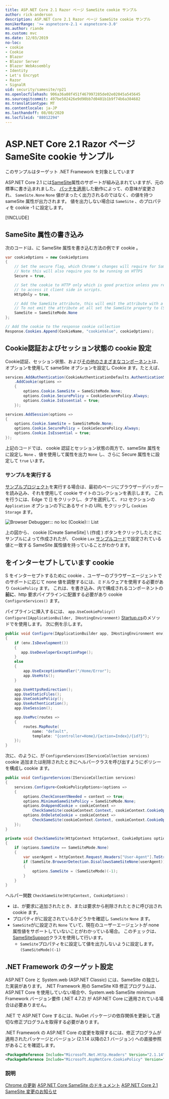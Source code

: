 ```yaml
---
title: ASP.NET Core 2.1 Razor ページ SameSite cookie サンプル
author: rick-anderson
description: ASP.NET Core 2.1 Razor ページ SameSite cookie サンプル
monikerRange: '>= aspnetcore-2.1 < aspnetcore-3.0'
ms.author: riande
ms.custom: mvc
ms.date: 12/03/2019
no-loc:
- cookie
- Cookie
- Blazor
- Blazor Server
- Blazor WebAssembly
- Identity
- Let's Encrypt
- Razor
- SignalR
uid: security/samesite/rp21
ms.openlocfilehash: 906a36a08f451f467997285de02e02045a545645
ms.sourcegitcommit: 497be502426e9d90bb7d0401b1b9f74b6a384682
ms.translationtype: MT
ms.contentlocale: ja-JP
ms.lasthandoff: 08/08/2020
ms.locfileid: "88012294"
---
```

# <a name="aspnet-core-21-no-locrazor-pages-samesite-no-loccookie-sample"></a>ASP.NET Core 2.1 Razor ページ SameSite cookie サンプル

このサンプルはターゲット .NET Framework を対象としています

ASP.NET Core 2.1 には[SameSite](https://www.owasp.org/index.php/SameSite)属性のサポートが組み込まれていますが、元の標準に書き込まれました。 [パッチを適用](https://github.com/dotnet/aspnetcore/issues/8212)した動作によって、の意味が変更され、 `SameSite.None` `None` 値がまったく出力されるのではなく、の値を持つ sameSite 属性が出力されます。 値を出力しない場合は `SameSite` 、のプロパティを cookie -1 に設定します。

[!INCLUDE[](~/includes/SameSiteIdentity.md)]

## <a name="writing-the-samesite-attribute"></a><a name="sampleCode"></a>SameSite 属性の書き込み

次のコードは、に SameSite 属性を書き込む方法の例です cookie 。

```c#
var cookieOptions = new CookieOptions
{
    // Set the secure flag, which Chrome's changes will require for SameSite none.
    // Note this will also require you to be running on HTTPS
    Secure = true,

    // Set the cookie to HTTP only which is good practice unless you really do need
    // to access it client side in scripts.
    HttpOnly = true,

    // Add the SameSite attribute, this will emit the attribute with a value of none.
    // To not emit the attribute at all set the SameSite property to (SameSiteMode)(-1).
    SameSite = SameSiteMode.None
};

// Add the cookie to the response cookie collection
Response.Cookies.Append(CookieName, "cookieValue", cookieOptions);
```

## <a name="setting-no-loccookie-authentication-and-session-state-no-loccookies"></a>Cookie認証およびセッション状態の cookie 設定

Cookie認証、セッション状態、および[その他のさまざまなコンポーネント](https://docs.microsoft.com/aspnet/core/security/samesite?view=aspnetcore-2.1)は、オプションを使用して sameSite オプションを設定し Cookie ます。たとえば、

```c#
services.AddAuthentication(CookieAuthenticationDefaults.AuthenticationScheme)
    .AddCookie(options =>
    {
        options.Cookie.SameSite = SameSiteMode.None;
        options.Cookie.SecurePolicy = CookieSecurePolicy.Always;
        options.Cookie.IsEssential = true;
    });

services.AddSession(options =>
{
    options.Cookie.SameSite = SameSiteMode.None;
    options.Cookie.SecurePolicy = CookieSecurePolicy.Always;
    options.Cookie.IsEssential = true;
});
```

上記のコードでは、 cookie 認証とセッション状態の両方で、sameSite 属性をに設定し `None` 、値を使用して属性を出力 `None` し、さらに Secure 属性をに設定して `true` います。

### <a name="run-the-sample"></a>サンプルを実行する

[サンプルプロジェクト](https://github.com/blowdart/AspNetSameSiteSamples/tree/master/AspNetCore21RazorPages)を実行する場合は、最初のページにブラウザーデバッガーを読み込み、それを使用して cookie サイトのコレクションを表示します。 これを行うには、Edge で [] をクリックし、タブを選択して、 `F12` セクションの `Application` オプションの下にあるサイトの URL をクリックし `Cookies` `Storage` ます。

![Browser Debugger::: no loc (Cookie)::: List](BrowserDebugger.png)

上の図から、 cookie [Create SameSite] \ (作成 \) ボタンをクリックしたときにサンプルによって作成されたが、 Cookie `Lax` [サンプルコード](#sampleCode)で設定されている値と一致する SameSite 属性値を持っていることがわかります。

## <a name="intercepting-no-loccookies"></a><a name="interception"></a>をインターセプトしています cookie

S をインターセプトするために cookie 、ユーザーのブラウザーエージェントでのサポートに応じて none 値を調整するには、ミドルウェアを使用する必要があり `CookiePolicy` ます。 これは、を書き込み、内で構成されるコンポーネントの**前に**、http 要求パイプラインに配置する必要があり cookie `ConfigureServices()` ます。

パイプラインに挿入するには、 `app.UseCookiePolicy()` `Configure(IApplicationBuilder, IHostingEnvironment)` [Startup.cs](https://github.com/blowdart/AspNetSameSiteSamples/blob/master/AspNetCore21MVC/Startup.cs)のメソッドでを使用します。 次に例を示します。

```c#
public void Configure(IApplicationBuilder app, IHostingEnvironment env)
{
    if (env.IsDevelopment())
    {
       app.UseDeveloperExceptionPage();
    }
    else
    {
        app.UseExceptionHandler("/Home/Error");
        app.UseHsts();
    }

    app.UseHttpsRedirection();
    app.UseStaticFiles();
    app.UseCookiePolicy();
    app.UseAuthentication();
    app.UseSession();

    app.UseMvc(routes =>
    {
        routes.MapRoute(
            name: "default",
            template: "{controller=Home}/{action=Index}/{id?}");
    });
}
```

次に、のように、が `ConfigureServices(IServiceCollection services)` cookie 追加または削除されたときにヘルパークラスを呼び出すようにポリシーを構成し cookie ます。

```c#
public void ConfigureServices(IServiceCollection services)
{
    services.Configure<CookiePolicyOptions>(options =>
    {
        options.CheckConsentNeeded = context => true;
        options.MinimumSameSitePolicy = SameSiteMode.None;
        options.OnAppendCookie = cookieContext =>
            CheckSameSite(cookieContext.Context, cookieContext.CookieOptions);
        options.OnDeleteCookie = cookieContext =>
            CheckSameSite(cookieContext.Context, cookieContext.CookieOptions);
    });
}

private void CheckSameSite(HttpContext httpContext, CookieOptions options)
{
    if (options.SameSite == SameSiteMode.None)
    {
        var userAgent = httpContext.Request.Headers["User-Agent"].ToString();
        if (SameSite.BrowserDetection.DisallowsSameSiteNone(userAgent))
        {
            options.SameSite = (SameSiteMode)(-1);
        }
    }
}
```

ヘルパー関数 `CheckSameSite(HttpContext, CookieOptions)` :

* は、が要求に追加されたとき、または要求から削除されたときに呼び出され cookie ます。
* プロパティがに設定されているかどうかを確認し `SameSite` `None` ます。
* `SameSite`がに設定され `None` ていて、現在のユーザーエージェントが none 属性値をサポートしていないことがわかっている場合。 このチェックは、 [SameSiteSupport](https://github.com/dotnet/AspNetCore.Docs/tree/master/aspnetcore/security/samesite/sample/snippets/SameSiteSupport.cs)クラスを使用して行います。
  * `SameSite`プロパティをに設定して値を出力しないように設定します。`(SameSiteMode)(-1)`

## <a name="targeting-net-framework"></a>.NET Framework のターゲット設定

ASP.NET Core と System.web (ASP.NET Classic) には、SameSite の独立した実装があります。 .NET Framework 用の SameSite KB 修正プログラムは、ASP.NET Core を使用していない場合や、System.web SameSite minimum Framework バージョン要件 (.NET 4.7.2) が ASP.NET Core に適用されている場合は必要ありません。

.NET で ASP.NET Core するには、NuGet パッケージの依存関係を更新して適切な修正プログラムを取得する必要があります。

.NET Framework の ASP.NET Core の変更を取得するには、修正プログラムが適用されたパッケージとバージョン (2.1.14 以降の2.1 バージョン) への直接参照があることを確認します。

```xml
<PackageReference Include="Microsoft.Net.Http.Headers" Version="2.1.14" />
<PackageReference Include="Microsoft.AspNetCore.CookiePolicy" Version="2.1.14" />
```

### <a name="more-information"></a>説明
 
[Chrome の更新](https://www.chromium.org/updates/same-site) 
[ASP.NET Core SameSite のドキュメント](https://docs.microsoft.com/aspnet/core/security/samesite?view=aspnetcore-2.1) 
[ASP.NET Core 2.1 SameSite 変更のお知らせ](https://github.com/dotnet/aspnetcore/issues/8212)